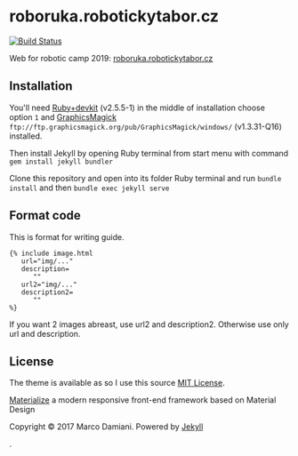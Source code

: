 # roboruka.robotickytabor.cz

[![Build Status](https://travis-ci.org/RoboticsBrno/roboruka.robotickytabor.cz.svg?branch=master)](https://travis-ci.org/RoboticsBrno/roboruka.robotickytabor.cz)

Web for robotic camp 2019: [roboruka.robotickytabor.cz](http://roboruka.robotickytabor.cz)

## Installation

You'll need [Ruby+devkit](https://rubyinstaller.org/downloads/) (v2.5.5-1) in the middle of installation choose option `1` and  [GraphicsMagick](ftp://ftp.graphicsmagick.org/pub/GraphicsMagick/windows/) `ftp://ftp.graphicsmagick.org/pub/GraphicsMagick/windows/` (v1.3.31-Q16) installed.

Then install Jekyll by opening Ruby terminal from start menu with command ```gem install jekyll bundler```

Clone this repository and open into its folder Ruby terminal and run ```bundle install``` and then ```bundle exec jekyll serve```

## Format code

This is format for writing guide. 
```
{% include image.html
   url="img/..."
   description=
      ""
   url2="img/..."
   description2=
      ""
%} 
```
If you want 2 images abreast, use url2 and description2. Otherwise use only url and description.

## License

The theme is available as so I use this source [MIT License][2].

[Materialize][3] a  modern responsive front-end framework based on Material Design

Copyright © 2017 Marco Damiani. Powered by <a href="http://jekyllrb.com">Jekyll</a>

[1]: https://github.com/jekyll/minima
[2]: https://opensource.org/licenses/MIT
[3]: http://materializecss.com/
.
